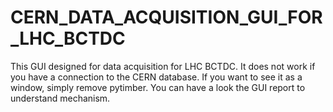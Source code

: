 # CERN_DATA_ACQUISITION_GUI_FOR_LHC_BCTDC

This GUI designed for data acquisition for LHC BCTDC. It does not work if you have a connection to the CERN database. 
If you want to see it as a window, simply remove pytimber.
You can have a look the GUI report to understand mechanism.
